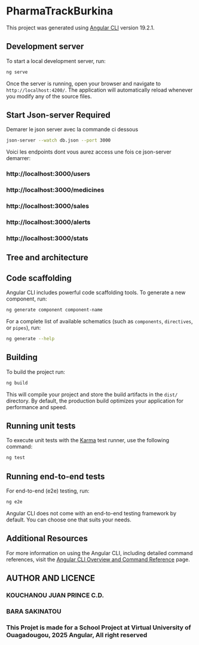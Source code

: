 # PharmaTrackBurkina

This project was generated using [Angular CLI](https://github.com/angular/angular-cli) version 19.2.1.

## Development server

To start a local development server, run:

```bash
ng serve
```

Once the server is running, open your browser and navigate to `http://localhost:4200/`. The application will automatically reload whenever you modify any of the source files.

## Start Json-server Required

Demarer le json server avec la commande ci dessous

```bash
json-server --watch db.json --port 3000
```

Voici les endpoints dont vous aurez access une fois ce json-server demarrer:

### http://localhost:3000/users
### http://localhost:3000/medicines
### http://localhost:3000/sales
### http://localhost:3000/alerts
### http://localhost:3000/stats

## Tree and architecture 




## Code scaffolding

Angular CLI includes powerful code scaffolding tools. To generate a new component, run:

```bash
ng generate component component-name
```

For a complete list of available schematics (such as `components`, `directives`, or `pipes`), run:

```bash
ng generate --help
```

## Building

To build the project run:

```bash
ng build
```

This will compile your project and store the build artifacts in the `dist/` directory. By default, the production build optimizes your application for performance and speed.

## Running unit tests

To execute unit tests with the [Karma](https://karma-runner.github.io) test runner, use the following command:

```bash
ng test
```

## Running end-to-end tests

For end-to-end (e2e) testing, run:

```bash
ng e2e
```

Angular CLI does not come with an end-to-end testing framework by default. You can choose one that suits your needs.

## Additional Resources

For more information on using the Angular CLI, including detailed command references, visit the [Angular CLI Overview and Command Reference](https://angular.dev/tools/cli) page.


## AUTHOR AND LICENCE

### KOUCHANOU JUAN PRINCE C.D.
### BARA SAKINATOU
### This Projet is made for a School Project at Virtual University of Ouagadougou, 2025 Angular, All right reserved

